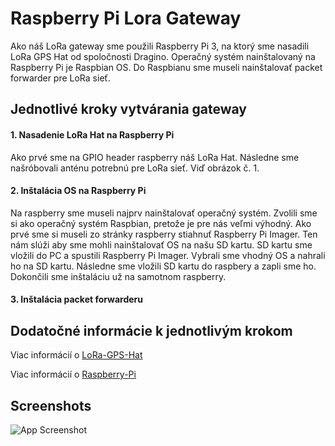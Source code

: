 
# Raspberry Pi Lora Gateway

Ako náš LoRa gateway sme použili Raspberry Pi 3, na ktorý sme nasadili LoRa GPS Hat od spoločnosti Dragino. Operačný systém nainštalovaný na Raspberry Pi je Raspbian OS. Do Raspbianu sme museli nainštalovať packet forwarder pre LoRa sieť.

## Jednotlivé kroky vytvárania gateway

#### 1. Nasadenie LoRa Hat na Raspberry Pi

Ako prvé sme na GPIO header raspberry náš LoRa Hat. Následne sme našróbovali anténu potrebnú pre LoRa sieť. Viď obrázok č. 1.
 
#### 2. Inštalácia OS na Raspberry Pi

Na raspberry sme museli najprv nainštalovať operačný systém. Zvolili sme si ako operačný systém Raspbian, pretože je pre nás veľmi výhodný. 
Ako prvé sme si museli zo stránky raspberry stiahnuť Raspberry Pi Imager.
Ten nám slúži aby sme mohli nainštalovať OS na našu SD kartu.
SD kartu sme vložili do PC a spustili Raspberry Pi Imager. 
Vybrali sme vhodný OS a nahrali ho na SD kartu. Následne sme vložili SD kartu do raspbery a zapli sme ho.
Dokončili sme inštaláciu už na samotnom raspberry. 

#### 3. Inštalácia packet forwarderu 




## Dodatočné informácie k jednotlivým krokom

Viac informácií o [LoRa-GPS-Hat](https://www.dragino.com/products/lora/item/106-lora-gps-hat.html)

Viac informácií o [Raspberry-Pi](https://www.raspberrypi.com/documentation/)
## Screenshots

![App Screenshot](https://via.placeholder.com/468x300?text=App+Screenshot+Here)










